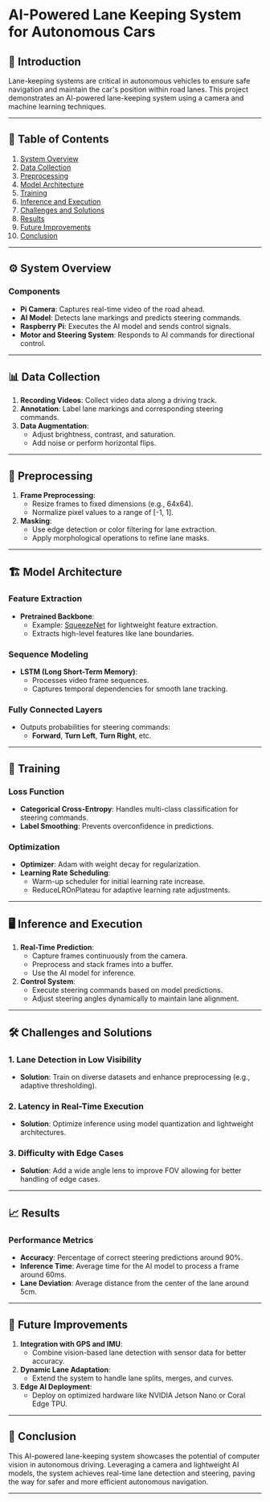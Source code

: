# AI-Powered Lane Keeping System for Autonomous Cars

## 🚗 Introduction
Lane-keeping systems are critical in autonomous vehicles to ensure safe navigation and maintain the car's position within road lanes. This project demonstrates an AI-powered lane-keeping system using a camera and machine learning techniques.

---

## 📂 Table of Contents
1. [System Overview](#system-overview)
2. [Data Collection](#data-collection)
3. [Preprocessing](#preprocessing)
4. [Model Architecture](#model-architecture)
5. [Training](#training)
6. [Inference and Execution](#inference-and-execution)
7. [Challenges and Solutions](#challenges-and-solutions)
8. [Results](#results)
9. [Future Improvements](#future-improvements)
10. [Conclusion](#conclusion)

---

## ⚙️ System Overview

### **Components**
- **Pi Camera**: Captures real-time video of the road ahead.
- **AI Model**: Detects lane markings and predicts steering commands.
- **Raspberry Pi**: Executes the AI model and sends control signals.
- **Motor and Steering System**: Responds to AI commands for directional control.

---

## 📊 Data Collection

1. **Recording Videos**: Collect video data along a driving track.
2. **Annotation**: Label lane markings and corresponding steering commands.
3. **Data Augmentation**:
   - Adjust brightness, contrast, and saturation.
   - Add noise or perform horizontal flips.

---

## 🧹 Preprocessing

1. **Frame Preprocessing**:
   - Resize frames to fixed dimensions (e.g., 64x64).
   - Normalize pixel values to a range of [-1, 1].
2. **Masking**:
   - Use edge detection or color filtering for lane extraction.
   - Apply morphological operations to refine lane masks.

---

## 🏗️ Model Architecture

### **Feature Extraction**
- **Pretrained Backbone**: 
  - Example: [SqueezeNet](https://arxiv.org/abs/1602.07360) for lightweight feature extraction.
  - Extracts high-level features like lane boundaries.

### **Sequence Modeling**
- **LSTM (Long Short-Term Memory)**:
  - Processes video frame sequences.
  - Captures temporal dependencies for smooth lane tracking.

### **Fully Connected Layers**
- Outputs probabilities for steering commands:
  - **Forward**, **Turn Left**, **Turn Right**, etc.

---

## 🧠 Training

### **Loss Function**
- **Categorical Cross-Entropy**: Handles multi-class classification for steering commands.
- **Label Smoothing**: Prevents overconfidence in predictions.

### **Optimization**
- **Optimizer**: Adam with weight decay for regularization.
- **Learning Rate Scheduling**:
  - Warm-up scheduler for initial learning rate increase.
  - ReduceLROnPlateau for adaptive learning rate adjustments.

---

## 🖥️ Inference and Execution

1. **Real-Time Prediction**:
   - Capture frames continuously from the camera.
   - Preprocess and stack frames into a buffer.
   - Use the AI model for inference.
2. **Control System**:
   - Execute steering commands based on model predictions.
   - Adjust steering angles dynamically to maintain lane alignment.

---

## 🛠️ Challenges and Solutions

### **1. Lane Detection in Low Visibility**
- **Solution**: Train on diverse datasets and enhance preprocessing (e.g., adaptive thresholding).

### **2. Latency in Real-Time Execution**
- **Solution**: Optimize inference using model quantization and lightweight architectures.

### **3. Difficulty with Edge Cases**
- **Solution**: Add a wide angle lens to improve FOV allowing for better handling of edge cases.

---

## 📈 Results

### **Performance Metrics**
- **Accuracy**: Percentage of correct steering predictions around 90%.
- **Inference Time**: Average time for the AI model to process a frame around 60ms.
- **Lane Deviation**: Average distance from the center of the lane around 5cm.

---

## 🔮 Future Improvements

1. **Integration with GPS and IMU**:
   - Combine vision-based lane detection with sensor data for better accuracy.
2. **Dynamic Lane Adaptation**:
   - Extend the system to handle lane splits, merges, and curves.
3. **Edge AI Deployment**:
   - Deploy on optimized hardware like NVIDIA Jetson Nano or Coral Edge TPU.

---

## 🏁 Conclusion
This AI-powered lane-keeping system showcases the potential of computer vision in autonomous driving. Leveraging a camera and lightweight AI models, the system achieves real-time lane detection and steering, paving the way for safer and more efficient autonomous navigation.

---

